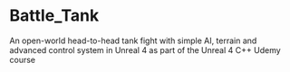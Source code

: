 # Battle_Tank
An open-world head-to-head tank fight with simple AI, terrain and advanced control system in Unreal 4 as part of the Unreal 4 C++ Udemy course
